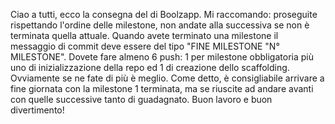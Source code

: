 Ciao a tutti, ecco la consegna del di Boolzapp. Mi raccomando: proseguite rispettando l'ordine delle milestone, non andate alla successiva se non è terminata quella attuale. Quando avete terminato una milestone il messaggio di commit deve essere del tipo "FINE MILESTONE "N° MILESTONE". Dovete fare almeno 6 push: 1 per milestone obbligatoria più uno di inizializzazione della repo ed 1 di creazione dello scaffolding. Ovviamente se ne fate di più è meglio. Come detto, è consigliabile arrivare a fine giornata con la milestone 1 terminata, ma se riuscite ad andare avanti con quelle successive tanto di guadagnato.
Buon lavoro e buon divertimento! 